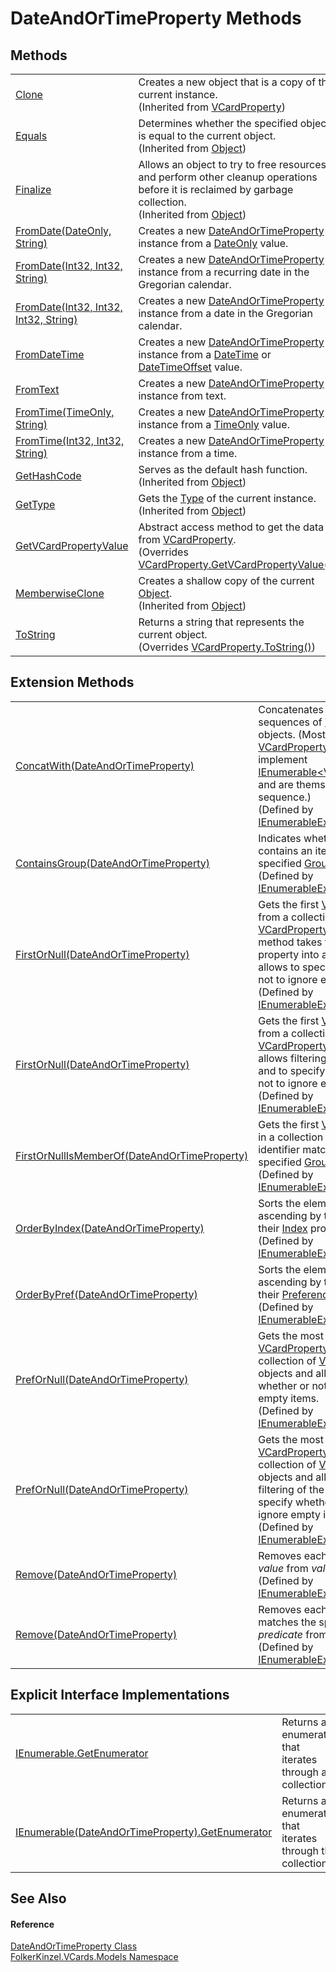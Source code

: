 # DateAndOrTimeProperty Methods




## Methods
<table>
<tr>
<td><a href="9970dc97-aa43-98fe-7476-56192b2f3f1a.md">Clone</a></td>
<td>Creates a new object that is a copy of the current instance.<br />(Inherited from <a href="e1395eb9-792c-c4d8-ee22-97939a91c58e.md">VCardProperty</a>)</td></tr>
<tr>
<td><a href="https://learn.microsoft.com/dotnet/api/system.object.equals#system-object-equals(system-object)" target="_blank" rel="noopener noreferrer">Equals</a></td>
<td>Determines whether the specified object is equal to the current object.<br />(Inherited from <a href="https://learn.microsoft.com/dotnet/api/system.object" target="_blank" rel="noopener noreferrer">Object</a>)</td></tr>
<tr>
<td><a href="https://learn.microsoft.com/dotnet/api/system.object.finalize" target="_blank" rel="noopener noreferrer">Finalize</a></td>
<td>Allows an object to try to free resources and perform other cleanup operations before it is reclaimed by garbage collection.<br />(Inherited from <a href="https://learn.microsoft.com/dotnet/api/system.object" target="_blank" rel="noopener noreferrer">Object</a>)</td></tr>
<tr>
<td><a href="6b1729db-cf1e-0e16-8115-259985c22137.md">FromDate(DateOnly, String)</a></td>
<td>Creates a new <a href="aa70dc7b-913e-f421-bbe6-2151b0f0c1f0.md">DateAndOrTimeProperty</a> instance from a <a href="https://learn.microsoft.com/dotnet/api/system.dateonly" target="_blank" rel="noopener noreferrer">DateOnly</a> value.</td></tr>
<tr>
<td><a href="175856d5-f16a-d79f-aa58-f4c7e6d0b582.md">FromDate(Int32, Int32, String)</a></td>
<td>Creates a new <a href="aa70dc7b-913e-f421-bbe6-2151b0f0c1f0.md">DateAndOrTimeProperty</a> instance from a recurring date in the Gregorian calendar.</td></tr>
<tr>
<td><a href="187f9522-8bec-d54b-3b08-9e43cb83f2cf.md">FromDate(Int32, Int32, Int32, String)</a></td>
<td>Creates a new <a href="aa70dc7b-913e-f421-bbe6-2151b0f0c1f0.md">DateAndOrTimeProperty</a> instance from a date in the Gregorian calendar.</td></tr>
<tr>
<td><a href="5f036b9f-cc00-178a-f66d-7b951d412c09.md">FromDateTime</a></td>
<td>Creates a new <a href="aa70dc7b-913e-f421-bbe6-2151b0f0c1f0.md">DateAndOrTimeProperty</a> instance from a <a href="https://learn.microsoft.com/dotnet/api/system.datetime" target="_blank" rel="noopener noreferrer">DateTime</a> or <a href="https://learn.microsoft.com/dotnet/api/system.datetimeoffset" target="_blank" rel="noopener noreferrer">DateTimeOffset</a> value.</td></tr>
<tr>
<td><a href="87dc89b1-453a-ca16-7264-cbf1c3a7546c.md">FromText</a></td>
<td>Creates a new <a href="aa70dc7b-913e-f421-bbe6-2151b0f0c1f0.md">DateAndOrTimeProperty</a> instance from text.</td></tr>
<tr>
<td><a href="9a264d6c-e795-f2c3-7ba5-b54a83b76e61.md">FromTime(TimeOnly, String)</a></td>
<td>Creates a new <a href="aa70dc7b-913e-f421-bbe6-2151b0f0c1f0.md">DateAndOrTimeProperty</a> instance from a <a href="https://learn.microsoft.com/dotnet/api/system.timeonly" target="_blank" rel="noopener noreferrer">TimeOnly</a> value.</td></tr>
<tr>
<td><a href="3d3a5d59-d43e-1123-6595-cdda61693cc8.md">FromTime(Int32, Int32, String)</a></td>
<td>Creates a new <a href="aa70dc7b-913e-f421-bbe6-2151b0f0c1f0.md">DateAndOrTimeProperty</a> instance from a time.</td></tr>
<tr>
<td><a href="https://learn.microsoft.com/dotnet/api/system.object.gethashcode" target="_blank" rel="noopener noreferrer">GetHashCode</a></td>
<td>Serves as the default hash function.<br />(Inherited from <a href="https://learn.microsoft.com/dotnet/api/system.object" target="_blank" rel="noopener noreferrer">Object</a>)</td></tr>
<tr>
<td><a href="https://learn.microsoft.com/dotnet/api/system.object.gettype" target="_blank" rel="noopener noreferrer">GetType</a></td>
<td>Gets the <a href="https://learn.microsoft.com/dotnet/api/system.type" target="_blank" rel="noopener noreferrer">Type</a> of the current instance.<br />(Inherited from <a href="https://learn.microsoft.com/dotnet/api/system.object" target="_blank" rel="noopener noreferrer">Object</a>)</td></tr>
<tr>
<td><a href="a457c72f-9290-8c28-7888-0917ca69e458.md">GetVCardPropertyValue</a></td>
<td>Abstract access method to get the data from <a href="e1395eb9-792c-c4d8-ee22-97939a91c58e.md">VCardProperty</a>.<br />(Overrides <a href="8bc1d2ed-936e-e28b-5cf1-795671991d80.md">VCardProperty.GetVCardPropertyValue()</a>)</td></tr>
<tr>
<td><a href="https://learn.microsoft.com/dotnet/api/system.object.memberwiseclone" target="_blank" rel="noopener noreferrer">MemberwiseClone</a></td>
<td>Creates a shallow copy of the current <a href="https://learn.microsoft.com/dotnet/api/system.object" target="_blank" rel="noopener noreferrer">Object</a>.<br />(Inherited from <a href="https://learn.microsoft.com/dotnet/api/system.object" target="_blank" rel="noopener noreferrer">Object</a>)</td></tr>
<tr>
<td><a href="b4a3613d-a6d6-341a-8825-4de6bdeff8fb.md">ToString</a></td>
<td>Returns a string that represents the current object.<br />(Overrides <a href="4c3798ad-932d-677a-6567-4b09fdec74e1.md">VCardProperty.ToString()</a>)</td></tr>
</table>

## Extension Methods
<table>
<tr>
<td><a href="5c83af36-d085-f664-32ca-2bb35abf3545.md">ConcatWith(DateAndOrTimeProperty)</a></td>
<td>Concatenates two sequences of <a href="e1395eb9-792c-c4d8-ee22-97939a91c58e.md">VCardProperty</a> objects. (Most <a href="e1395eb9-792c-c4d8-ee22-97939a91c58e.md">VCardProperty</a> ojects implement <a href="https://learn.microsoft.com/dotnet/api/system.collections.generic.ienumerable-1" target="_blank" rel="noopener noreferrer">IEnumerable&lt;VCardPoperty&gt;</a> and are themselves such a sequence.)<br />(Defined by <a href="c35d9134-4046-9ae5-662b-f2be39e4b469.md">IEnumerableExtension</a>)</td></tr>
<tr>
<td><a href="efb35da5-3e26-82a0-e3c5-1493d26a693e.md">ContainsGroup(DateAndOrTimeProperty)</a></td>
<td>Indicates whether <em>values</em> contains an item that has the specified <a href="5d210979-76a6-b032-7b0c-02cffdbba833.md">Group</a> identifier.<br />(Defined by <a href="c35d9134-4046-9ae5-662b-f2be39e4b469.md">IEnumerableExtension</a>)</td></tr>
<tr>
<td><a href="11466c87-aadb-04fd-fe3d-7125281eb2af.md">FirstOrNull(DateAndOrTimeProperty)</a></td>
<td>Gets the first <a href="e1395eb9-792c-c4d8-ee22-97939a91c58e.md">VCardProperty</a> from a collection of <a href="e1395eb9-792c-c4d8-ee22-97939a91c58e.md">VCardProperty</a> objects. The method takes the <a href="70c82664-4c95-c20f-f819-7fba4087eead.md">Index</a> property into account and allows to specify whether or not to ignore empty items.<br />(Defined by <a href="c35d9134-4046-9ae5-662b-f2be39e4b469.md">IEnumerableExtension</a>)</td></tr>
<tr>
<td><a href="55518c83-06ae-d0b3-2b9b-248467057638.md">FirstOrNull(DateAndOrTimeProperty)</a></td>
<td>Gets the first <a href="e1395eb9-792c-c4d8-ee22-97939a91c58e.md">VCardProperty</a> from a collection of <a href="e1395eb9-792c-c4d8-ee22-97939a91c58e.md">VCardProperty</a> objects and allows filtering of the items, and to specify whether or not to ignore empty items.<br />(Defined by <a href="c35d9134-4046-9ae5-662b-f2be39e4b469.md">IEnumerableExtension</a>)</td></tr>
<tr>
<td><a href="8b1cf361-d9c0-21a1-9fdd-aa193ca0d6c4.md">FirstOrNullIsMemberOf(DateAndOrTimeProperty)</a></td>
<td>Gets the first <a href="e1395eb9-792c-c4d8-ee22-97939a91c58e.md">VCardProperty</a> in a collection whose <a href="5d210979-76a6-b032-7b0c-02cffdbba833.md">Group</a> identifier matches the specified <a href="5d210979-76a6-b032-7b0c-02cffdbba833.md">Group</a> identifier.<br />(Defined by <a href="c35d9134-4046-9ae5-662b-f2be39e4b469.md">IEnumerableExtension</a>)</td></tr>
<tr>
<td><a href="a45403df-1f64-d22e-1df7-3479a2dd40f7.md">OrderByIndex(DateAndOrTimeProperty)</a></td>
<td>Sorts the elements in <em>values</em> ascending by the value of their <a href="70c82664-4c95-c20f-f819-7fba4087eead.md">Index</a> property.<br />(Defined by <a href="c35d9134-4046-9ae5-662b-f2be39e4b469.md">IEnumerableExtension</a>)</td></tr>
<tr>
<td><a href="cd6e33b3-a481-08de-5643-cf1676d60d82.md">OrderByPref(DateAndOrTimeProperty)</a></td>
<td>Sorts the elements in <em>values</em> ascending by the value of their <a href="50760592-ebd2-d6c5-16b0-f752af7dada1.md">Preference</a> property.<br />(Defined by <a href="c35d9134-4046-9ae5-662b-f2be39e4b469.md">IEnumerableExtension</a>)</td></tr>
<tr>
<td><a href="458f852f-6b59-c580-a2a0-7ad8ab8c805b.md">PrefOrNull(DateAndOrTimeProperty)</a></td>
<td>Gets the most preferred <a href="e1395eb9-792c-c4d8-ee22-97939a91c58e.md">VCardProperty</a> from a collection of <a href="e1395eb9-792c-c4d8-ee22-97939a91c58e.md">VCardProperty</a> objects and allows to specify whether or not to ignore empty items.<br />(Defined by <a href="c35d9134-4046-9ae5-662b-f2be39e4b469.md">IEnumerableExtension</a>)</td></tr>
<tr>
<td><a href="956f934a-929d-76c6-2666-1fe7187245ca.md">PrefOrNull(DateAndOrTimeProperty)</a></td>
<td>Gets the most preferred <a href="e1395eb9-792c-c4d8-ee22-97939a91c58e.md">VCardProperty</a> from a collection of <a href="e1395eb9-792c-c4d8-ee22-97939a91c58e.md">VCardProperty</a> objects and allows additional filtering of the items, and to specify whether or not to ignore empty items.<br />(Defined by <a href="c35d9134-4046-9ae5-662b-f2be39e4b469.md">IEnumerableExtension</a>)</td></tr>
<tr>
<td><a href="cc654469-216d-291e-83c4-99bccd18bd48.md">Remove(DateAndOrTimeProperty)</a></td>
<td>Removes each occurrence of <em>value</em> from <em>values</em>.<br />(Defined by <a href="c35d9134-4046-9ae5-662b-f2be39e4b469.md">IEnumerableExtension</a>)</td></tr>
<tr>
<td><a href="1aaa5a6e-e6a3-6ae0-f17c-f9d05c588160.md">Remove(DateAndOrTimeProperty)</a></td>
<td>Removes each item that matches the specified <em>predicate</em> from <em>values</em>.<br />(Defined by <a href="c35d9134-4046-9ae5-662b-f2be39e4b469.md">IEnumerableExtension</a>)</td></tr>
</table>

## Explicit Interface Implementations
<table>
<tr>
<td><a href="ea48709c-52fa-ffe4-7a09-abbd0fa4ae37.md">IEnumerable.GetEnumerator</a></td>
<td>Returns an enumerator that iterates through a collection.</td></tr>
<tr>
<td><a href="2ad9fd2d-6311-b83c-89f2-2f0da6148970.md">IEnumerable(DateAndOrTimeProperty).GetEnumerator</a></td>
<td>Returns an enumerator that iterates through the collection.</td></tr>
</table>

## See Also


#### Reference
<a href="aa70dc7b-913e-f421-bbe6-2151b0f0c1f0.md">DateAndOrTimeProperty Class</a>  
<a href="10623553-9342-5b8f-9df4-6e7d1075f3df.md">FolkerKinzel.VCards.Models Namespace</a>  
